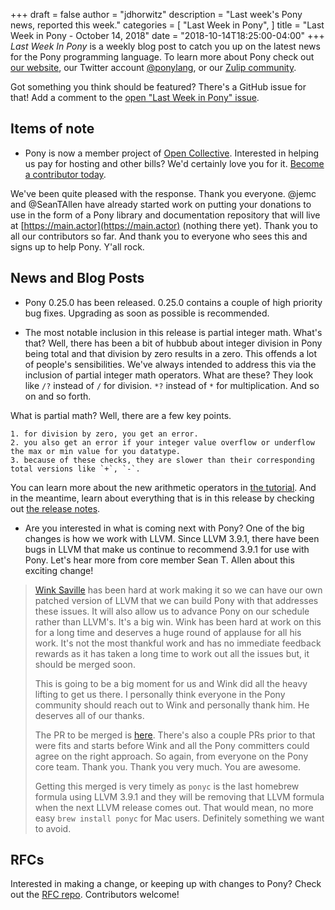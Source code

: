 +++
draft = false
author = "jdhorwitz"
description = "Last week's Pony news, reported this week."
categories = [
    "Last Week in Pony",
]
title = "Last Week in Pony - October 14, 2018"
date = "2018-10-14T18:25:00-04:00"
+++
_Last Week In Pony_ is a weekly blog post to catch you up on the latest news for the Pony programming language. To learn more about Pony check out [our website](https://ponylang.io), our Twitter account [@ponylang](https://twitter.com/ponylang), or our [Zulip community](https://ponylang.zulipchat.com).

Got something you think should be featured? There's a GitHub issue for that! Add a comment to the [open "Last Week in Pony" issue](https://github.com/ponylang/ponylang.github.io/issues?q=is%3Aissue+is%3Aopen+label%3Alast-week-in-pony).
<!--more-->

## Items of note

- Pony is now a member project of [Open Collective](https://opencollective.com). Interested in helping us pay for hosting and other bills? We'd certainly love you for it. [Become a contributor today](https://opencollective.com/ponyc).

We've been quite pleased with the response. Thank you everyone. @jemc and @SeanTAllen have already started work on putting your donations to use in the form of a Pony library and documentation repository that will live at [https://main.actor](https://main.actor) (nothing there yet). Thank you to all our contributors so far. And thank you to everyone who sees this and signs up to help Pony. Y'all rock.

## News and Blog Posts

- Pony 0.25.0 has been released. 0.25.0 contains a couple of high priority bug fixes. Upgrading as soon as possible is recommended.

- The most notable inclusion in this release is partial integer math. What's that? Well, there has been a bit of hubbub about integer division in Pony being total and that division by zero results in a zero. This offends a lot of people's sensibilities. We've always intended to address this via the inclusion of partial integer math operators. What are these? They look like `/?` instead of `/` for division. `*?` instead of `*` for multiplication. And so on and so forth.

 What is partial math? Well, there are a few key points.

    1. for division by zero, you get an error.
    2. you also get an error if your integer value overflow or underflow the max or min value for you datatype.
    3. because of these checks, they are slower than their corresponding total versions like `+`, `-`.

You can learn more about the new arithmetic operators in [the tutorial](https://tutorial.ponylang.io/expressions/arithmetic.html). And in the meantime, learn about everything that is in this release by checking out [the release notes](https://www.ponylang.io/blog/2018/10/0.25.0-released/).

- Are you interested in what is coming next with Pony? One of the big changes is how we work with LLVM. Since LLVM 3.9.1, there have been bugs in LLVM that make us continue to recommend 3.9.1 for use with Pony.  Let's hear more from core member Sean T. Allen about this exciting change!

> [Wink Saville](https://github.com/winksaville) has been hard at work making it so we can have our own patched version of LLVM that we can build Pony with that addresses these issues. It will also allow us to advance Pony on our schedule rather than LLVM's. It's a big win. Wink has been hard at work on this for a long time and deserves a huge round of applause for all his work. It's not the most thankful work and has no immediate feedback rewards as it has taken a long time to work out all the issues but, it should be merged soon.
>
> This is going to be a big moment for us and Wink did all the heavy lifting to get us there. I personally think everyone in the Pony community should reach out to Wink and personally thank him. He deserves all of our thanks.
>
> The PR to be merged is [here](https://github.com/ponylang/ponyc/pull/2748). There's also a couple PRs prior to that were fits and starts before Wink and all the Pony committers could agree on the right approach. So again, from everyone on the Pony core team. Thank you. Thank you very much. You are awesome.
>
> Getting this merged is very timely as `ponyc` is the last homebrew formula using LLVM 3.9.1 and they will be removing that LLVM formula when the next LLVM release comes out. That would mean, no more easy `brew install ponyc` for Mac users. Definitely something we want to avoid.

## RFCs

Interested in making a change, or keeping up with changes to Pony? Check out the [RFC repo](https://github.com/ponylang/rfcs). Contributors welcome!
